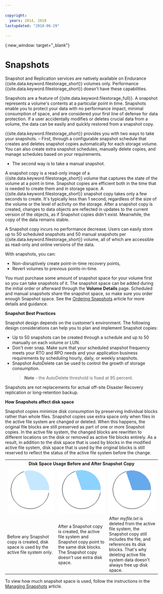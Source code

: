 ```yaml
---

copyright:
  years: 2014, 2018
lastupdated: "2018-06-29"

---
```

{:new_window: target="_blank"}

# Snapshots

Snapshot and Replication services are natively available on Endurance {{site.data.keyword.filestorage_short}} volumes only. Performance {{site.data.keyword.filestorage_short}} doesn't have these capabilities.

Snapshots are a feature of {{site.data.keyword.filestorage_full}}. A snapshot represents a volume's contents at a particular point in time. Snapshots enable you to protect your data with no performance impact, minimal consumption of space, and are considered your first line of defense for data protection. If a user accidentally modifies or deletes crucial data from a volume, the data can be easily and quickly restored from a snapshot copy.

{{site.data.keyword.filestorage_short}} provides you with two ways to take your snapshots.
– First, through a configurable snapshot schedule that creates and deletes snapshot copies automatically for each storage volume. You can also create extra snapshot schedules, manually delete copies, and manage schedules based on your requirements. 
- The second way is to take a manual snapshot.

A snapshot copy is a read-only image of a {{site.data.keyword.filestorage_short}} volume that captures the state of the volume at a point in time. Snapshot copies are efficient both in the time that is needed to create them and in storage space. A {{site.data.keyword.filestorage_short}} snapshot copy takes only a few seconds to create. It's typically less than 1 second, regardless of the size of the volume or the level of activity on the storage. After a snapshot copy is created, changes to data objects are reflected in updates to the current version of the objects, as if Snapshot copies didn't exist. Meanwhile, the copy of the data remains stable. 

A Snapshot copy incurs no performance decrease. Users can easily store up to 50 scheduled snapshots and 50 manual snapshots per {{site.data.keyword.filestorage_short}} volume, all of which are accessible as read-only and online versions of the data.

With snapshots, you can: 

- Non-disruptively create point-in-time recovery points,
- Revert volumes to previous points-in-time.

You must purchase some amount of snapshot space for your volume first so you can take snapshots of it. The snapshot space can be added during the initial order or afterward through the **Volume Details** page. Scheduled and manual snapshots share the snapshot space, so make sure you order enough Snapshot space. See the [Ordering Snapshots](ordering-snapshots.html) article for more details and guidance.

**Snapshot Best Practices**

Snapshot design depends on the customer’s environment. The following design considerations can help you to plan and implement Snapshot copies: 
- Up to 50 snapshots can be created through a schedule and up to 50 manually on each volume or LUN. 
- Don't over snap. Make sure that your scheduled snapshot frequency meets your RTO and RPO needs and your application business requirements by scheduling hourly, daily, or weekly snapshots. 
- Snapshot AutoDelete can be used to control the growth of storage consumption. <br/>
  >**Note** - the AutoDelete threshold is fixed at 95 percent.
    
Snapshots are not replacements for actual off-site Disaster Recovery replication or long-retention backup.
    
**How Snapshots affect disk space**

Snapshot copies minimize disk consumption by preserving individual blocks rather than whole files. Snapshot copies use extra space only when files in the active file system are changed or deleted. When this happens, the original file blocks are still preserved as part of one or more Snapshot copies.
In the active file system, the changed blocks are rewritten to different locations on the disk or removed as active file blocks entirely. As a result, in addition to the disk space that is used by blocks in the modified active file system, disk space that is used by the original blocks is still reserved to reflect the status of the active file system before the change.

<table>
    <colgroup>
      <col style="width: 33.3%;"/>
      <col style="width: 33.3%;"/>
      <col style="width: 33.3%;"/>
    </colgroup>
      <tr>
        <th colspan="3" style="border: 0.0px;text-align: center;">Disk Space Usage Before and After Snapshot Copy</th>
     </tr>
     <tr>
        <td style="border: 0.0px;text-align: center;"><img src="/images/bfcircle1.png" alt="Before Snapshot Copy"></td>
        <td style="border: 0.0px;text-align: center;"><img src="/images/bfcircle3.png" alt="After Snapshot Copy"></td>
        <td style="border: 0.0px;text-align: center;"><img src="/images/bfcircle2.png" alt="Changes after Snapshot Copy"></td>
     </tr>
     <tr>
        <td style="border: 0.0px;">Before any Snapshot copy is created, disk space is used by the active file system only.</td>
        <td style="border: 0.0px;">After a Snapshot copy is created, the active file system and Snapshot copy point to the same disk blocks. The Snapshot copy doesn't use extra disk space.</td>
        <td style="border: 0.0px;">After <i>myfile.txt</i> is deleted from the active file system, the Snapshot copy still includes the file, and references its disk blocks. That's why deleting active file system data doesn't always free up disk space.</td>
      </tr>
</table>

To view how much snapshot space is used, follow the instructions in the [Managing Snapshots](working-with-snapshots.html) article.
